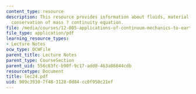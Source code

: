 ```yaml
---
content_type: resource
description: This resource provides information about fluids, material derivative,
  conservation of mass ? continuity equation.
file: /media/courses/12-005-applications-of-continuum-mechanics-to-earth-atmospheric-and-planetary-sciences-spring-2006/909c39307f4831280d84cc0f950c21ef_lec24.pdf
file_type: application/pdf
learning_resource_types:
- Lecture Notes
ocw_type: OCWFile
parent_title: Lecture Notes
parent_type: CourseSection
parent_uid: 556c63fc-b90f-9c17-add0-463a86844cdb
resourcetype: Document
title: lec24.pdf
uid: 909c3930-7f48-3128-0d84-cc0f950c21ef
---
```

